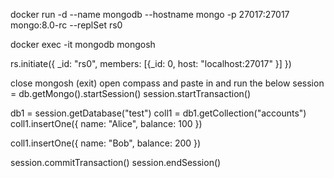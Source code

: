 
docker run -d --name mongodb --hostname mongo -p 27017:27017 mongo:8.0-rc --replSet rs0

docker exec -it mongodb mongosh

rs.initiate({ _id: "rs0", members: [{_id: 0, host: "localhost:27017" }] })

close mongosh (exit)
open compass and paste in and run the below
session = db.getMongo().startSession()
session.startTransaction()

db1 = session.getDatabase("test")
coll1 = db1.getCollection("accounts")
coll1.insertOne({ name: "Alice", balance: 100 })

coll1.insertOne({ name: "Bob", balance: 200 })

session.commitTransaction()
session.endSession()
